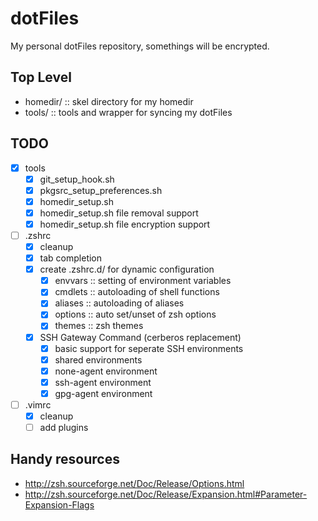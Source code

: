# dotFiles
My personal dotFiles repository, somethings will be encrypted.

## Top Level
- homedir/ :: skel directory for my homedir
- tools/   :: tools and wrapper for syncing my dotFiles

## TODO
- [X] tools
  - [X] git_setup_hook.sh
  - [X] pkgsrc_setup_preferences.sh
  - [X] homedir_setup.sh
  - [X] homedir_setup.sh file removal support
  - [X] homedir_setup.sh file encryption support
- [ ] .zshrc
  - [X] cleanup
  - [X] tab completion
  - [X] create .zshrc.d/ for dynamic configuration
    - [X] envvars :: setting of environment variables
    - [X] cmdlets :: autoloading of shell functions
    - [X] aliases :: autoloading of aliases
    - [X] options :: auto set/unset of zsh options
    - [X] themes  :: zsh themes
  - [X] SSH Gateway Command (cerberos replacement)
    - [X] basic support for seperate SSH environments
    - [X] shared environments
    - [X] none-agent environment
    - [X] ssh-agent environment
    - [X] gpg-agent environment
- [ ] .vimrc
  - [X] cleanup
  - [ ] add plugins

## Handy resources
- http://zsh.sourceforge.net/Doc/Release/Options.html
- http://zsh.sourceforge.net/Doc/Release/Expansion.html#Parameter-Expansion-Flags
